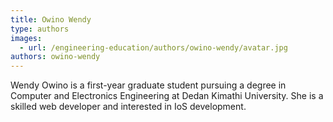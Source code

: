 ```yaml
---
title: Owino Wendy
type: authors
images:
  - url: /engineering-education/authors/owino-wendy/avatar.jpg
authors: owino-wendy
---
```

Wendy Owino  is a first-year graduate student pursuing a degree in Computer and Electronics Engineering at Dedan Kimathi University. She is a skilled web developer and interested in IoS development.
